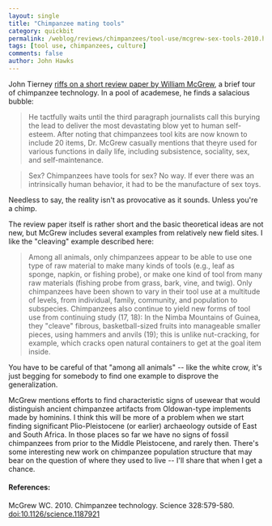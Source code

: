 ```yaml
---
layout: single 
title: "Chimpanzee mating tools" 
category: quickbit
permalink: /weblog/reviews/chimpanzees/tool-use/mcgrew-sex-tools-2010.html
tags: [tool use, chimpanzees, culture] 
comments: false 
author: John Hawks 
---
```


John Tierney <a href="http://www.nytimes.com/2010/05/04/science/04tier.html">riffs on a short review paper by William McGrew</a>, a brief tour of chimpanzee technology. In a pool of academese, he finds a salacious bubble: 

<blockquote>He tactfully waits until the third paragraph  journalists call this burying the lead  to deliver the most devastating blow yet to human self-esteem. After noting that chimpanzees tool kits are now known to include 20 items, Dr. McGrew casually mentions that theyre used for various functions in daily life, including subsistence, sociality, sex, and self-maintenance.</blockquote>

<blockquote>Sex? Chimpanzees have tools for sex? No way. If ever there was an intrinsically human behavior, it had to be the manufacture of sex toys.</blockquote>

Needless to say, the reality isn't as provocative as it sounds. Unless you're a chimp. 

The review paper itself is rather short and the basic theoretical ideas are not new, but McGrew includes several examples from relatively new field sites. I like the "cleaving" example described here: 


<blockquote>Among all animals, only chimpanzees appear to be able to use one type of raw material to make many kinds of tools (e.g., leaf as sponge, napkin, or fishing probe), or make one kind of tool from many raw materials (fishing probe from grass, bark, vine, and twig). Only chimpanzees have been shown to vary in their tool use at a multitude of levels, from individual, family, community, and population to subspecies. Chimpanzees also continue to yield new forms of tool use from continuing study (17, 18): In the Nimba Mountains of Guinea, they "cleave" fibrous, basketball-sized fruits into manageable smaller pieces, using hammers and anvils (19); this is unlike nut-cracking, for example, which cracks open natural containers to get at the goal item inside.</blockquote>


You have to be careful of that "among all animals" -- like the white crow, it's just begging for somebody to find one example to disprove the generalization. 

McGrew mentions efforts to find characteristic signs of usewear that would distinguish ancient chimpanzee artifacts from Oldowan-type implements made by hominins. I think this will be more of a problem when we start finding significant Plio-Pleistocene (or earlier) archaeology outside of East and South Africa. In those places so far we have no signs of fossil chimpanzees from prior to the Middle Pleistocene, and rarely then. There's some interesting new work on chimpanzee population structure that may bear on the question of where they used to live -- I'll share that when I get a chance. 

<h4>References:</h4>

<p class="cite">McGrew WC. 2010. Chimpanzee technology. Science 328:579-580. <a href="http://dx.doi.org/10.1126/science.1187921">doi:10.1126/science.1187921</a></p>

